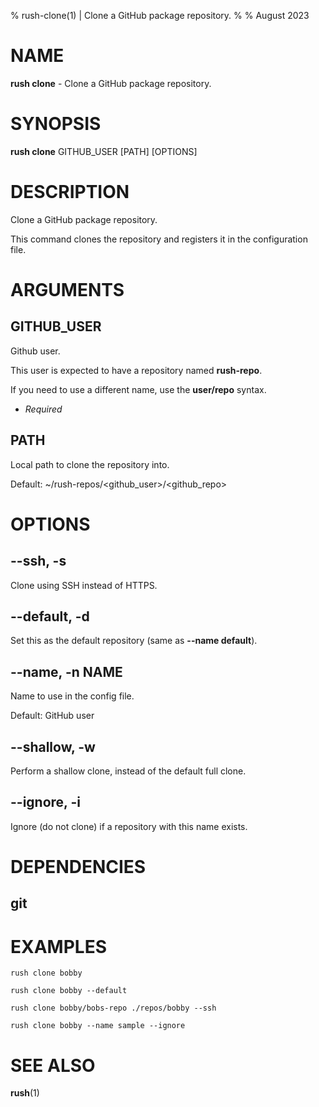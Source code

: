% rush-clone(1) | Clone a GitHub package repository.
% 
% August 2023

NAME
==================================================

**rush clone** - Clone a GitHub package repository.

SYNOPSIS
==================================================

**rush clone** GITHUB_USER [PATH] [OPTIONS]

DESCRIPTION
==================================================

Clone a GitHub package repository.

This command clones the repository and registers it in the configuration file.


ARGUMENTS
==================================================

GITHUB_USER
--------------------------------------------------

Github user.

This user is expected to have a repository named **rush-repo**.

If you need to use a different name, use the **user/repo** syntax.

- *Required*

PATH
--------------------------------------------------

Local path to clone the repository into.

Default: ~/rush-repos/\<github_user\>/\<github_repo\>


OPTIONS
==================================================

--ssh, -s
--------------------------------------------------

Clone using SSH instead of HTTPS.


--default, -d
--------------------------------------------------

Set this as the default repository (same as **--name default**).


--name, -n NAME
--------------------------------------------------

Name to use in the config file.

Default: GitHub user


--shallow, -w
--------------------------------------------------

Perform a shallow clone, instead of the default full clone.


--ignore, -i
--------------------------------------------------

Ignore (do not clone) if a repository with this name exists.


DEPENDENCIES
==================================================

git
--------------------------------------------------


EXAMPLES
==================================================

~~~
rush clone bobby

rush clone bobby --default

rush clone bobby/bobs-repo ./repos/bobby --ssh

rush clone bobby --name sample --ignore

~~~

SEE ALSO
==================================================

**rush**(1)



